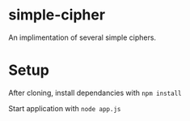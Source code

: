 # simple-cipher
An implimentation of several simple ciphers.

# Setup

After cloning, install dependancies with `npm install`

Start application with `node app.js`